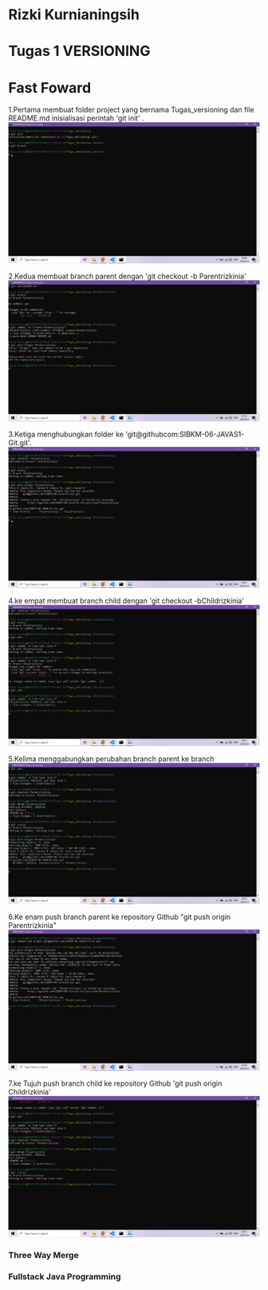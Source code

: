 # Rizki Kurnianingsih

# Tugas 1 VERSIONING

# Fast Foward

1.Pertama 
membuat folder project yang bernama Tugas_versioning dan file README.md inisialisasi perintah 'git init' .
![Gambar](img/git%20init.jpeg)

2.Kedua
membuat branch parent dengan 'git checkout -b Parentrizkinia'
![Gambar](img/branch%20parentrizkinia.jpeg)

3.Ketiga 
menghubungkan folder ke 'git@githubcom:SIBKM-06-JAVAS1-Git.git'.
![Gambar](img/branch%20child%20github.jpeg)

4.ke empat
membuat branch child dengan 'git checkout -bChildrizkinia'
![Gambar](img/branch%20childrizkinia.jpeg)

5.Kelima
menggabungkan perubahan branch parent ke branch 
![Gambar](img/branch%20parent%20github.jpeg)

6.Ke enam
push branch parent ke repository Github 
"git push origin Parentrizkinia"
![Gambar](img/git%20push%20parentrizkinia.jpeg)

7.ke Tujuh
push branch child ke repository Github
'git push origin Childrizkinia'
![Gambar](img/git%20merge.jpeg)



### Three Way Merge





### Fullstack Java Programming
